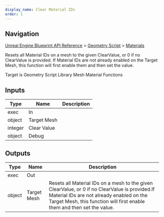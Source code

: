 ```yaml
---
display_name: Clear Material IDs
order: 1
---
```

## Navigation

[Unreal Engine Blueprint API Reference](https://dev.epicgames.com/documentation/en-us/unreal-engine/BlueprintAPI) > [Geometry Script](https://dev.epicgames.com/documentation/en-us/unreal-engine/BlueprintAPI/GeometryScript) > [Materials](https://dev.epicgames.com/documentation/en-us/unreal-engine/BlueprintAPI/GeometryScript/Materials)

Resets all Material IDs on a mesh to the given ClearValue, or 0 if no ClearValue is provided.
If Material IDs are not already enabled on the Target Mesh, this function will first enable them and then set the value.

Target is Geometry Script Library Mesh Material Functions

## Inputs

| Type | Name | Description |
| --- | --- | --- |
| exec | In |  |
| object | Target Mesh |  |
| integer | Clear Value |  |
| object | Debug |  |

## Outputs

| Type | Name | Description |
| --- | --- | --- |
| exec | Out |  |
| object | Target Mesh | Resets all Material IDs on a mesh to the given ClearValue, or 0 if no ClearValue is provided.If Material IDs are not already enabled on the Target Mesh, this function will first enable them and then set the value. |

